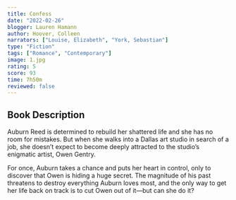```yaml
---
title: Confess
date: "2022-02-26"
blogger: Lauren Hamann
author: Hoover, Colleen
narrators: ["Louise, Elizabeth", "York, Sebastian"]
type: "Fiction"
tags: ["Romance", "Contemporary"]
image: 1.jpg
rating: 5
score: 93
time: 7h50m
reviewed: false
---
```


## Book Description

Auburn Reed is determined to rebuild her shattered life and she has no room for mistakes. But when she walks into a Dallas art studio in search of a job, she doesn’t expect to become deeply attracted to the studio’s enigmatic artist, Owen Gentry.

For once, Auburn takes a chance and puts her heart in control, only to discover that Owen is hiding a huge secret. The magnitude of his past threatens to destroy everything Auburn loves most, and the only way to get her life back on track is to cut Owen out of it—but can she do it?
